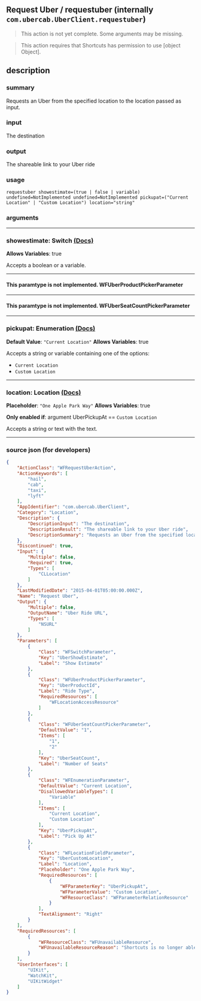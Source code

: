 
## Request Uber / requestuber (internally `com.ubercab.UberClient.requestuber`)

> This action is not yet complete. Some arguments may be missing.

> This action requires that Shortcuts has permission to use [object Object].


## description

### summary

Requests an Uber from the specified location to the location passed as input.


### input

The destination


### output

The shareable link to your Uber ride

### usage
```
requestuber showestimate=(true | false | variable) undefined=NotImplemented undefined=NotImplemented pickupat=("Current Location" | "Custom Location") location="string"
```

### arguments

---

### showestimate: Switch [(Docs)](https://pfgithub.github.io/shortcutslang/gettingstarted#switch-or-expanding-or-boolean-fields)
**Allows Variables**: true



Accepts a boolean
or a variable.

---

#### This paramtype is not implemented. WFUberProductPickerParameter

---

#### This paramtype is not implemented. WFUberSeatCountPickerParameter

---

### pickupat: Enumeration [(Docs)](https://pfgithub.github.io/shortcutslang/gettingstarted#enum-select-field)
**Default Value**: `"Current Location"`
**Allows Variables**: true



Accepts a string 
or variable
containing one of the options:

- `Current Location`
- `Custom Location`

---

### location: Location [(Docs)](https://pfgithub.github.io/shortcutslang/gettingstarted#text-field)
**Placeholder**: `"One Apple Park Way"`
**Allows Variables**: true

**Only enabled if**: argument UberPickupAt == `Custom Location`

Accepts a string 
or text
with the text.

---

### source json (for developers)

```json
{
	"ActionClass": "WFRequestUberAction",
	"ActionKeywords": [
		"hail",
		"cab",
		"taxi",
		"lyft"
	],
	"AppIdentifier": "com.ubercab.UberClient",
	"Category": "Location",
	"Description": {
		"DescriptionInput": "The destination",
		"DescriptionResult": "The shareable link to your Uber ride",
		"DescriptionSummary": "Requests an Uber from the specified location to the location passed as input."
	},
	"Discontinued": true,
	"Input": {
		"Multiple": false,
		"Required": true,
		"Types": [
			"CLLocation"
		]
	},
	"LastModifiedDate": "2015-04-01T05:00:00.000Z",
	"Name": "Request Uber",
	"Output": {
		"Multiple": false,
		"OutputName": "Uber Ride URL",
		"Types": [
			"NSURL"
		]
	},
	"Parameters": [
		{
			"Class": "WFSwitchParameter",
			"Key": "UberShowEstimate",
			"Label": "Show Estimate"
		},
		{
			"Class": "WFUberProductPickerParameter",
			"Key": "UberProductId",
			"Label": "Ride Type",
			"RequiredResources": [
				"WFLocationAccessResource"
			]
		},
		{
			"Class": "WFUberSeatCountPickerParameter",
			"DefaultValue": "1",
			"Items": [
				"1",
				"2"
			],
			"Key": "UberSeatCount",
			"Label": "Number of Seats"
		},
		{
			"Class": "WFEnumerationParameter",
			"DefaultValue": "Current Location",
			"DisallowedVariableTypes": [
				"Variable"
			],
			"Items": [
				"Current Location",
				"Custom Location"
			],
			"Key": "UberPickupAt",
			"Label": "Pick Up At"
		},
		{
			"Class": "WFLocationFieldParameter",
			"Key": "UberCustomLocation",
			"Label": "Location",
			"Placeholder": "One Apple Park Way",
			"RequiredResources": [
				{
					"WFParameterKey": "UberPickupAt",
					"WFParameterValue": "Custom Location",
					"WFResourceClass": "WFParameterRelationResource"
				}
			],
			"TextAlignment": "Right"
		}
	],
	"RequiredResources": [
		{
			"WFResourceClass": "WFUnavailableResource",
			"WFUnavailableResourceReason": "Shortcuts is no longer able to support Uber."
		}
	],
	"UserInterfaces": [
		"UIKit",
		"WatchKit",
		"UIKitWidget"
	]
}
```
